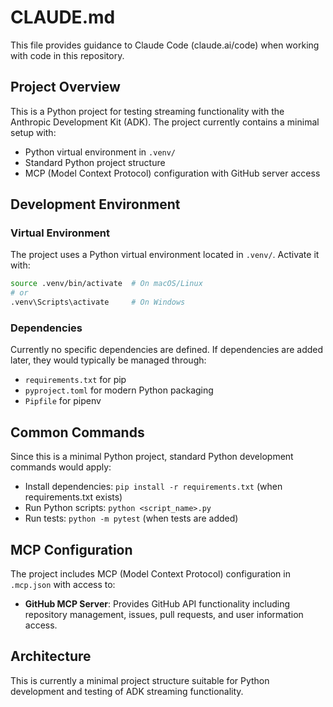 # CLAUDE.md

This file provides guidance to Claude Code (claude.ai/code) when working with code in this repository.

## Project Overview

This is a Python project for testing streaming functionality with the Anthropic Development Kit (ADK). The project currently contains a minimal setup with:

- Python virtual environment in `.venv/`
- Standard Python project structure
- MCP (Model Context Protocol) configuration with GitHub server access

## Development Environment

### Virtual Environment
The project uses a Python virtual environment located in `.venv/`. Activate it with:
```bash
source .venv/bin/activate  # On macOS/Linux
# or
.venv\Scripts\activate     # On Windows
```

### Dependencies
Currently no specific dependencies are defined. If dependencies are added later, they would typically be managed through:
- `requirements.txt` for pip
- `pyproject.toml` for modern Python packaging
- `Pipfile` for pipenv

## Common Commands

Since this is a minimal Python project, standard Python development commands would apply:

- Install dependencies: `pip install -r requirements.txt` (when requirements.txt exists)
- Run Python scripts: `python <script_name>.py`
- Run tests: `python -m pytest` (when tests are added)

## MCP Configuration

The project includes MCP (Model Context Protocol) configuration in `.mcp.json` with access to:
- **GitHub MCP Server**: Provides GitHub API functionality including repository management, issues, pull requests, and user information access.

## Architecture

This is currently a minimal project structure suitable for Python development and testing of ADK streaming functionality.